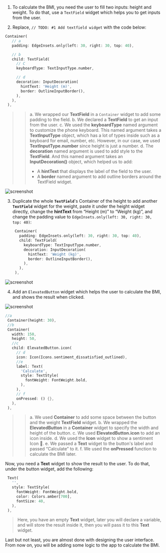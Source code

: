 1. To calculate the BMI, you need the user to fill two inputs: height and weight. To do that, use a `TextField` widget which helps you to get inputs from the user.
   >
2. Replace, `// TODO: #1 Add textfield widget` with the code below:

```dart
Container(
   // a
   padding: EdgeInsets.only(left: 30, right: 30, top: 40),

   // b
   child: TextField(
     // C
     keyboardType: TextInputType.number,

     // d
     decoration: InputDecoration(
       hintText: 'Height (m)',
       border: OutlineInputBorder(),
     ),
   ),
 ),
```

> > a. We wrapped our **TextField** in a `Container` widget to add some padding to the field.
> > b. We declared a **TextField** to get an input from the user.
> > c. We used the **keyboardType** named argument to customize the phone keyboard. This named argument takes a **TextInputType** object, which has a lot of types inside such as a keyboard for email, number, etc. However, in our case, we used **TextInputType.number** since height is just a number.
> > d. The **decoration** named argument is used to add style to the **TextField**. And this named argument takes an **InputDecoration()** object, which helped us to add:
> >
> > - A **hintText** that displays the label of the field to the user.
> > - A **border** named argument to add outline borders around the TextField widget.

![screenshot](https://lh4.googleusercontent.com/IqAMi0YPcMLR40Rf3YMa3Wqw1Me5qre8kqDoxgCBdaVVBZcawtLFJK0qtQpvB9hiiHpyYVlM3tk11VEUoLqwdE-eew3BpR928Zrdh5yn5mcd4f4nvTPuFmYq6eDcommu8AEf0UhK)

3. Duplicate the whole **`TextField`**'s Container of the height to add another **`TextField`** widget for the weight, paste it under the height widget directly, change the **hintText** from “Height (m)” to “Weight (kg)”, and change the padding value to `EdgeInsets.only(left: 30, right: 30, top: 40)`:
   > >
   ```dart
    Container(
      padding: EdgeInsets.only(left: 30, right: 30, top: 40),
      child: TextField(
        keyboardType: TextInputType.number,
        decoration: InputDecoration(
          hintText: 'Weight (kg)',
          border: OutlineInputBorder(),
        ),
      ),
    ),
   ```

![screenshot](https://lh3.googleusercontent.com/SCprXCFro6__WInErJh-PCg89sWWRD6aMcN__E5RT2x0UjtizqIDLAW0YdpuElRtw9OqRLTm8MOf6lHiyBYVPDyEKJDthWxiDMEmhJH3mE9kWqT2fsPMWbBVh2ZiYGla_74jS_rM)

4. Add an `ElevatedButton` widget which helps the user to calculate the BMI, and shows the result when clicked.

![screenshot](https://lh6.googleusercontent.com/NXDIlsTSPCljcGZA0MIegbcxMrjQ2Fq8hx3DEdx2R9oVlcKypqtMIVvSTDvV_krwG7z2Vwy9f_vqmTDRDl7RiXClwYeMjX1QlsF6zvbFRgmxTqAx8fnQV8Sw3Wh6Ud8sXBvWDyuU)

```dart
//a
 Container(height: 30),
 //b
 Container(
   width: 150,
   height: 50,
   //c
   child: ElevatedButton.icon(
     // d
     icon: Icon(Icons.sentiment_dissatisfied_outlined),
     //e
     label: Text(
       'Calculate',
       style: TextStyle(
         fontWeight: FontWeight.bold,
       ),
     ),
     // f
     onPressed: () {},
   ),
 ),
```

> > a. We used **Container** to add some space between the button and the weight **TextField** widget.
> > b. We wrapped the **ElevatedButton** in a **Container** widget to specify the width and height of the button.
> > c. We used **ElevatedButton.icon** to add an icon inside.
> > d. We used the **Icon** widget to show a sentiment Icon 🤩.
> > e. We passed a **Text** widget to the button's label and passed “Calculate” to it.
> > f. We used the **onPressed** function to calculate the BMI later.

Now, you need a **Text** widget to show the result to the user. To do that, under the button widget, add the following:

```dart
 Text(
   '',
   style: TextStyle(
     fontWeight: FontWeight.bold,
     color: Colors.amber[700],
     fontSize: 40,
   ),
 ),
```

> Here, you have an empty **Text** widget, later you will declare a variable, and will store the result inside it, then you will pass it to this **Text** widget.

Last but not least, you are almost done with designing the user interface. From now on, you will be adding some logic to the app to calculate the BMI.
